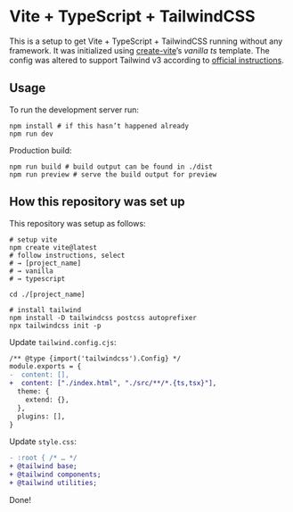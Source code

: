 
# Vite + TypeScript + TailwindCSS

This is a setup to get Vite + TypeScript + TailwindCSS running without any framework. It was initialized using [create-vite](https://github.com/vitejs/vite/tree/main/packages/create-vite)’s _vanilla ts_ template. The config was altered to support Tailwind v3 according to [official instructions](https://tailwindcss.com/docs/guides/vite).

## Usage #

To run the development server run:

```shell
npm install # if this hasn’t happened already
npm run dev
```

Production build:

```shell
npm run build # build output can be found in ./dist
npm run preview # serve the build output for preview
```

## How this repository was set up #

This repository was setup as follows:

```shell
# setup vite
npm create vite@latest
# follow instructions, select
# → [project_name]
# → vanilla
# → typescript

cd ./[project_name]

# install tailwind
npm install -D tailwindcss postcss autoprefixer
npx tailwindcss init -p
```

Update `tailwind.config.cjs`:

```diff
/** @type {import('tailwindcss').Config} */
module.exports = {
-  content: [],
+  content: ["./index.html", "./src/**/*.{ts,tsx}"],
  theme: {
    extend: {},
  },
  plugins: [],
}
```

Update `style.css`:

```diff
- :root { /* … */
+ @tailwind base;
+ @tailwind components;
+ @tailwind utilities;
```

Done!
